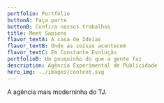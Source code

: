 ```yaml
---
portfolio: Portfólio
buttonA: Faça parte
buttonB: Confira nossos trabalhos
title: Meet Sapiens
flavor_textA: A casa de Ideias
flavor_textB: Onde as coisas acontecem
flavor_textC: Em Constante Evolução
portfolioB: Um pouquinho do que a gente faz
description: Agência Experimental de Publicidade
hero_img: ../images/content.svg
---
```


A agência mais moderninha do TJ.